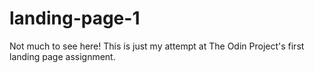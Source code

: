 # landing-page-1

Not much to see here! This is just my attempt at The Odin Project's first landing page assignment.
